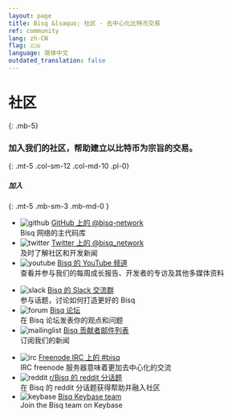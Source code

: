 ```yaml
---
layout: page
title: Bisq &lsaquo; 社区 - 去中心化比特币交易
ref: community
lang: zh-CN
flag: 🇨🇳
language: 简体中文
outdated_translation: false
---
```

# 社区
{: .mb-5}

### 加入我们的社区，帮助建立以比特币为宗旨的交易。
{: .mt-5 .col-sm-12 .col-md-10 .pl-0}



##### 加入
{: .mt-5 .mb-sm-3 .mb-md-0 }

<div class="row mb-sm-4 mb-md-0">

  <ul class="mt-sm-0 mb-0 mt-md-3 mb-md-5 community-links grey col-sm-12 col-md-4 pr-3">
    <li><img src="/images/community/github.svg" alt="github"> <a href="https://github.com/bisq-network">GitHub 上的 @bisq-network</a><br>Bisq 网络的主代码库</li>
    <li><img src="/images/community/twitter.svg" alt="twitter"> <a href="https://twitter.com/bisq_network">Twitter 上的 @bisq_network</a><br>及时了解社区和开发新闻</li>
    <li><img src="/images/community/youtube.svg" alt="youtube"> <a href="https://www.youtube.com/c/bisq-network">Bisq 的 YouTube 频道</a><br>查看并参与我们的每周成长报告、开发者的专访及其他多媒体资料</li>
  </ul>
  <ul class="mt-sm-0 mb-0 mt-md-3 mb-md-5 community-links grey col-sm-12 col-md-4 pr-3">
    <li><img src="/images/community/slack.svg" alt="slack"> <a href="https://bisq.network/slack-invite">Bisq 的 Slack 交流群</a><br>参与话题，讨论如何打造更好的 Bisq</li>
    <li><img src="/images/community/forum.svg" alt="forum"> <a href="https://bisq.community">Bisq 论坛</a><br>在 Bisq 论坛发表你的观点和问题</li>
    <li><img src="/images/community/mailinglist.svg" alt="mailinglist"> <a href="https://lists.bisq.network/listinfo/bisq-contrib">Bisq 贡献者邮件列表</a><br>订阅我们的新闻</li>
  </ul>
  <ul class="mt-sm-0 mb-0 mt-md-3 mb-md-5 community-links grey col-sm-12 col-md-4 pr-3">
    <li><img src="/images/community/irc.svg" alt="irc"> <a href="https://webchat.freenode.net/?channels=bisq">Freenode IRC 上的 #bisq</a><br>IRC freenode 服务器意味着更加去中心化的交流</li>
    <li><img src="/images/community/reddit.svg" alt="reddit"> <a href="https://www.reddit.com/r/bisq">r/Bisq 的 reddit 分话题</a><br>在 Bisq 的 reddit 分话题获得帮助并融入社区</li>
    <li><img src="/images/community/keybase.svg" alt="keybase"> <a href="https://keybase.io/team/bisq">Bisq Keybase team</a><br>Join the Bisq team on Keybase</li>
  </ul>
</div>
